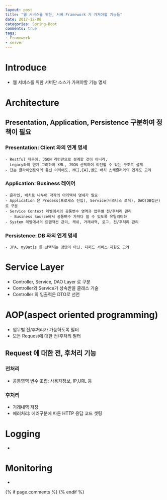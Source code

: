 ```yaml
---
layout: post
title: "웹 서비스를 위한, 서버 Framework 가 가져야할 기능들"
date: 2017-12-08
categories: Spring-Boot
comments: true
tags:
- Framework
- server
---
```


# Introduce
- 웹 서비스를 위한 서버단 소스가 가져야할 기능 명세

<!-- more -->

# Architecture
## Presentation, Application, Persistence 구분하여 정책이 필요
### Presentation: Client 와의 연계 명세
    - Restful 때문에, JSON 리턴만으로 설계할 것이 아니라,
      Legacy와의 연계 고려하여 XML, JSON 선택하여 리턴할 수 있는 구조로 설계
    - 단순 클라이언트와의 통신 이외에도, MCI,EAI,별도 배치 스케쥴러와의 연계도 고려

### Application: Business 레이어
    - 온라인, 배치로 나누어 각각의 아키텍쳐 명세가 필요
    - Application 은 Process(프로세스 진입), Service(비즈니스 로직), DAO(DB접근) 로 구분
    - Service Context 레벨에서의 공통변수 영역과 업무별 전/후처리 관리
      - Business Source에서 공통벼수 가져다 쓸 수 있도록 유틸리티화
    - System 레벨에서의 트랜잭션 관리, 캐쉬, 거래내역, 로그, 전/후처리 관리

### Persistence: DB 와의 연계 명세
    - JPA, myBatis 를 선택하는 것만이 아닌, 디퍼드 서비스 지원도 고려

# Service Layer
- Controller, Service, DAO Layer 로 구분
- Controller와 Service가 상속받을 클래스 기술
- Controller 의 입출력은 DTO로 선언

# AOP(aspect oriented programming)
- 업무별 전/후처리가 가능하도록 필터
- 모든 Request에 대한 전/후처리 필터

## Request 에 대한 전, 후처리 기능
### 전처리
- 공통영역 변수 조립: 사용자정보, IP,URL 등
### 후처리
- 거래내역 저장
- 에러처리: 에러구분에 따른 HTTP 응답 코드 셋팅

# Logging
-

# Monitoring
-

{% if page.comments %}
{% endif %}

